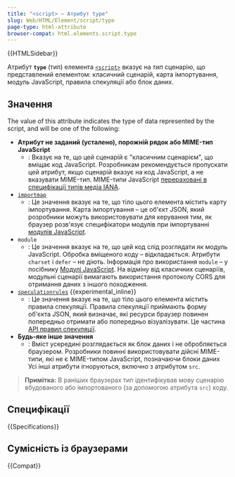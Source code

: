 ```yaml
---
title: "<script> – Атрибут type"
slug: Web/HTML/Element/script/type
page-type: html-attribute
browser-compat: html.elements.script.type
---
```


{{HTMLSidebar}}

Атрибут **`type`** (тип) елемента [`<script>`](/uk/docs/Web/HTML/Element/script) вказує на _тип_ сценарію, що представлений елементом: класичний сценарій, карта імпортування, модуль JavaScript, правила спекуляції або блок даних.

## Значення

The value of this attribute indicates the type of data represented by the script, and will be one of the following:

- **Атрибут не заданий (усталено), порожній рядок або MIME-тип JavaScript**
  - : Вказує на те, що цей сценарій є "класичним сценарієм", що вміщає код JavaScript.
    Розробникам рекомендується пропускати цей атрибут, якщо сценарій вказує на код JavaScript, а не вказувати MIME-тип.
    MIME-типи JavaScript [перераховані в специфікації типів медіа IANA](/uk/docs/Web/HTTP/Basics_of_HTTP/MIME_types#textjavascript).
- [`importmap`](/uk/docs/Web/HTML/Element/script/type/importmap)
  - : Це значення вказує на те, що тіло цього елемента містить карту імпортування.
    Карта імпортування – це об'єкт JSON, який розробники можуть використовувати для керування тим, як браузер розв'язує специфікатори модулів при імпортуванні [модулів JavaScript](/uk/docs/Web/JavaScript/Guide/Modules#import-moduliv-za-dopomohoiu-kart-importuvannia).
- `module`
  - : Це значення вказує на те, що цей код слід розглядати як модуль JavaScript.
    Обробка вміщеного коду – відкладається.
    Атрибути `charset` і `defer` – не діють.
    Інформація про використання `module` – у посібнику [Модулі JavaScript](/uk/docs/Web/JavaScript/Guide/Modules).
    На відміну від класичних сценаріїв, модульні сценарії вимагають використання протоколу CORS для отримання даних з іншого походження.
- [`speculationrules`](/uk/docs/Web/HTML/Element/script/type/speculationrules) {{experimental_inline}}
  - : Це значення вказує на те, що тіло цього елемента містить правила спекуляції.
    Правила спекуляції приймають форму об'єкта JSON, який визначає, які ресурси браузер повинен попередньо отримати або попередньо візуалізувати. Це частина [API правил спекуляції](/uk/docs/Web/Performance/Speculative_loading#api-pravyl-spekuliatsii).
- **Будь-яке інше значення**
  - : Вміст усередині розглядається як блок даних і не обробляється браузером.
    Розробники повинні використовувати дійсні MIME-типи, які не є MIME-типом JavaScript, позначаючи блоки даних
    Усі інші атрибути ігноруються, включно з атрибутом `src`.

> **Примітка:** В раніших браузерах тип ідентифікував мову сценарію вбудованого або імпортованого (за допомогою атрибута `src`) коду.

## Специфікації

{{Specifications}}

## Сумісність із браузерами

{{Compat}}
